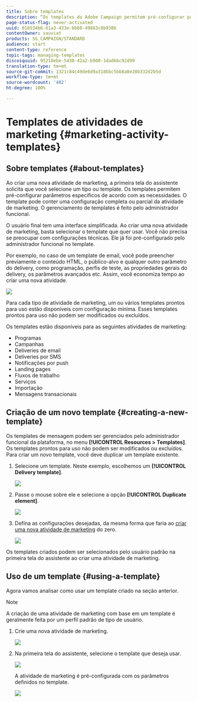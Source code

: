 ```yaml
---
title: Sobre templates
description: “Os templates do Adobe Campaign permitem pré-configurar parâmetros dependendo das necessidades. Eles podem conter uma configuração completa ou parcial da atividade de marketing para simplificar o Adobe Campaign para os usuários finais não técnicos.”
page-status-flag: never-activated
uuid: 018534b6-61a3-433e-bb60-49883c8b9386
contentOwner: sauviat
products: SG_CAMPAIGN/STANDARD
audience: start
content-type: reference
topic-tags: managing-templates
discoiquuid: 95218ebe-5430-42a2-b900-1dadbbc92d99
translation-type: tm+mt
source-git-commit: 1321c84c49de6d9a318bbc5bb8a0e28b332d2b5d
workflow-type: tm+mt
source-wordcount: '402'
ht-degree: 100%

---
```



# Templates de atividades de marketing {#marketing-activity-templates}

## Sobre templates {#about-templates}

Ao criar uma nova atividade de marketing, a primeira tela do assistente solicita que você selecione um tipo ou template. Os templates permitem pré-configurar parâmetros específicos de acordo com as necessidades. O template pode conter uma configuração completa ou parcial da atividade de marketing. O gerenciamento de templates é feito pelo administrador funcional.

O usuário final tem uma interface simplificada. Ao criar uma nova atividade de marketing, basta selecionar o template que quer usar. Você não precisa se preocupar com configurações técnicas. Ele já foi pré-configurado pelo administrador funcional no template.

Por exemplo, no caso de um template de email, você pode preencher previamente o conteúdo HTML, o público-alvo e qualquer outro parâmetro do delivery, como programação, perfis de teste, as propriedades gerais do delivery, os parâmetros avançados etc. Assim, você economiza tempo ao criar uma nova atividade.

![](assets/template_1.png)

Para cada tipo de atividade de marketing, um ou vários templates prontos para uso estão disponíveis com configuração mínima. Esses templates prontos para uso não podem ser modificados ou excluídos.

Os templates estão disponíveis para as seguintes atividades de marketing:

* Programas
* Campanhas
* Deliveries de email
* Deliveries por SMS
* Notificações por push
* Landing pages
* Fluxos de trabalho
* Serviços
* Importação
* Mensagens transacionais

## Criação de um novo template {#creating-a-new-template}

Os templates de mensagem podem ser gerenciados pelo administrador funcional da plataforma, no menu **[!UICONTROL Resources > Templates]**. Os templates prontos para uso não podem ser modificados ou excluídos. Para criar um novo template, você deve duplicar um template existente.

1. Selecione um template. Neste exemplo, escolhemos um **[!UICONTROL Delivery template]**.

   ![](assets/template_2.png)

1. Passe o mouse sobre ele e selecione a opção **[!UICONTROL Duplicate element]**.

   ![](assets/template_3.png)

1. Defina as configurações desejadas, da mesma forma que faria ao [criar uma nova atividade de marketing](../../start/using/marketing-activities.md#creating-a-marketing-activity) do zero.

   ![](assets/template_4.png)

Os templates criados podem ser selecionados pelo usuário padrão na primeira tela do assistente ao criar uma atividade de marketing.

## Uso de um template {#using-a-template}

Agora vamos analisar como usar um template criado na seção anterior.

>[!NOTE]
>
>A criação de uma atividade de marketing com base em um template é geralmente feita por um perfil padrão de tipo de usuário.

1. Crie uma nova atividade de marketing.

   ![](assets/template_5.png)

1. Na primeira tela do assistente, selecione o template que deseja usar.

   ![](assets/template_6.png)

   A atividade de marketing é pré-configurada com os parâmetros definidos no template.

   ![](assets/template_7.png)
